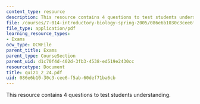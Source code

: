 ```yaml
---
content_type: resource
description: This resource contains 4 questions to test students understanding.
file: /courses/7-014-introductory-biology-spring-2005/086e6b1030c3cee6f5ab60def71ba6cb_quiz1_2_24.pdf
file_type: application/pdf
learning_resource_types:
- Exams
ocw_type: OCWFile
parent_title: Exams
parent_type: CourseSection
parent_uid: d1c70f4d-402d-3fb3-4538-ed519e2430cc
resourcetype: Document
title: quiz1_2_24.pdf
uid: 086e6b10-30c3-cee6-f5ab-60def71ba6cb
---
```

This resource contains 4 questions to test students understanding.

